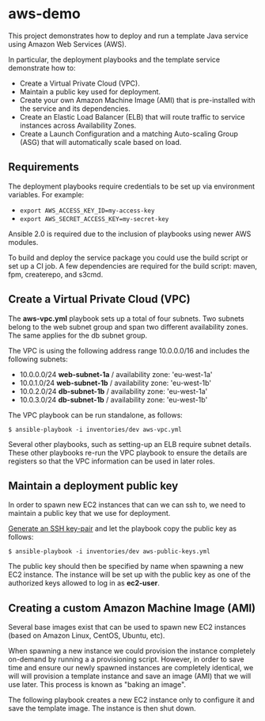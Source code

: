 # aws-demo

This project demonstrates how to deploy and run a template Java service using Amazon Web Services (AWS).

In particular, the deployment playbooks and the template service demonstrate how to:

* Create a Virtual Private Cloud (VPC).
* Maintain a public key used for deployment.
* Create your own Amazon Machine Image (AMI) that is pre-installed with the service and its dependencies.
* Create an Elastic Load Balancer (ELB) that will route traffic to service instances across Availability Zones.
* Create a Launch Configuration and a matching Auto-scaling Group (ASG) that will automatically scale based on load.

## Requirements

The deployment playbooks require credentials to be set up via environment variables. For example:

  * `export AWS_ACCESS_KEY_ID=my-access-key`
  * `export AWS_SECRET_ACCESS_KEY=my-secret-key`

Ansible 2.0 is required due to the inclusion of playbooks using newer AWS modules.

To build and deploy the service package you could use the build script or set up a CI job. A few dependencies are required for the build script: maven, fpm, createrepo, and s3cmd.

## Create a Virtual Private Cloud (VPC)

The **aws-vpc.yml** playbook sets up a total of four subnets. Two subnets belong to the web subnet group and span two different availability zones. The same applies for the db subnet group.

The VPC is using the following address range 10.0.0.0/16 and includes the following subnets:

* 10.0.0.0/24 **web-subnet-1a** / availability zone: 'eu-west-1a'
* 10.0.1.0/24 **web-subnet-1b** / availability zone: 'eu-west-1b'
* 10.0.2.0/24 **db-subnet-1b** / availability zone: 'eu-west-1a'
* 10.0.3.0/24 **db-subnet-1b** / availability zone: 'eu-west-1b'

The VPC playbook can be run standalone, as follows:

`$ ansible-playbook -i inventories/dev aws-vpc.yml`

Several other playbooks, such as setting-up an ELB require subnet details. These other playbooks re-run the VPC playbook to ensure the details are registers so that the VPC information can be used in later roles.

## Maintain a deployment public key

In order to spawn new EC2 instances that can we can ssh to, we need to maintain a public key that we use for deployment.

[Generate an SSH key-pair]( https://help.github.com/articles/generating-ssh-keys/) and let the playbook copy the public key as follows:

`$ ansible-playbook -i inventories/dev aws-public-keys.yml`

The public key should then be specified by name when spawning a new EC2 instance. The instance will be set up with the public key as one of the authorized keys allowed to log in as **ec2-user**.

## Creating a custom Amazon Machine Image (AMI)

Several base images exist that can be used to spawn new EC2 instances (based on Amazon Linux, CentOS, Ubuntu, etc).

When spawning a new instance we could provision the instance completely on-demand by running a a provisioning script.
However, in order to save time and ensure our newly spawned instances are completely identical, we will will provision a template instance and save an image (AMI) that we will use later. This process is known as "baking an image".

The following playbook creates a new EC2 instance only to configure it and save the template image. The instance is then shut down.

